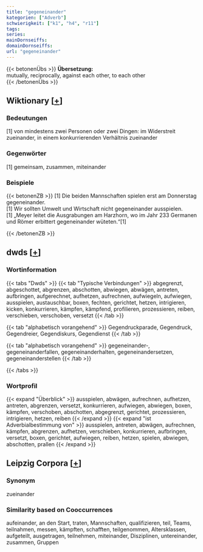 ```yaml
---
title: "gegeneinander"
kategorien: ["Adverb"]
schwierigkeit: ["k1", "h4", "r11"]
tags:
series:
mainDornseiffs:
domainDornseiffs:
url: "gegeneinander"
---
```


{{< betonenÜbs >}}
**Übersetzung:**  
mutually, reciprocally, against each other, to  each other  
{{< /betonenÜbs >}}

## Wiktionary [[+](https://de.wiktionary.org/wiki/gegeneinander)]

### Bedeutungen
[1] von mindestens zwei Personen oder zwei Dingen: im Widerstreit zueinander, in einem konkurrierenden Verhältnis zueinander  

### Gegenwörter
[1] gemeinsam, zusammen, miteinander  

### Beispiele
{{< betonenZB >}}
[1] Die beiden Mannschaften spielen erst am Donnerstag gegeneinander.  
[1] Wir sollten Umwelt und Wirtschaft nicht gegeneinander ausspielen.  
[1] „Meyer leitet die Ausgrabungen am Harzhorn, wo im Jahr 233 Germanen und Römer erbittert gegeneinander wüteten.“[1]  

{{< /betonenZB >}}


## dwds [[+](https://www.dwds.de/wb/gegeneinander)]

### Wortinformation
{{< tabs "Dwds" >}}
{{< tab "Typische Verbindungen" >}}
abgegrenzt, abgeschottet, abgrenzen, abschotten, abwiegen, abwägen, antreten, aufbringen, aufgerechnet, aufhetzen, aufrechnen, aufwiegeln, aufwiegen, ausspielen, austauschbar, boxen, fechten, gerichtet, hetzen, intrigieren, kicken, konkurrieren, kämpfen, kämpfend, profilieren, prozessieren, reiben, verschieben, verschoben, versetzt
{{< /tab >}}

{{< tab "alphabetisch vorangehend" >}}
Gegendruckparade, Gegendruck, Gegendreier, Gegendiskurs, Gegendienst
{{< /tab >}}

{{< tab "alphabetisch vorangehend" >}}
gegeneinander-, gegeneinanderfallen, gegeneinanderhalten, gegeneinandersetzen, gegeneinanderstellen
{{< /tab >}}

{{< /tabs >}}

### Wortprofil
{{< expand "Überblick" >}} ausspielen, abwägen, aufrechnen, aufhetzen, antreten, abgrenzen, versetzt, konkurrieren, aufwiegen, abwiegen, boxen, kämpfen, verschoben, abschotten, abgegrenzt, gerichtet, prozessieren, intrigieren, hetzen, reiben {{< /expand >}}
{{< expand "ist Adverbialbestimmung von" >}} ausspielen, antreten, abwägen, aufrechnen, kämpfen, abgrenzen, aufhetzen, verschieben, konkurrieren, aufbringen, versetzt, boxen, gerichtet, aufwiegen, reiben, hetzen, spielen, abwiegen, abschotten, prallen {{< /expand >}}

## Leipzig Corpora [[+](https://corpora.uni-leipzig.de/en/res?word=gegeneinander&corpusId=deu_newscrawl-public_2018)]


### Synonym
zueinander


### Similarity based on Cooccurrences
aufeinander, an den Start, traten, Mannschaften, qualifizieren, teil, Teams, teilnahmen, messen, kämpften, schafften, teilgenommen, Altersklassen, aufgeteilt, ausgetragen, teilnehmen, miteinander, Disziplinen, untereinander, zusammen, Gruppen

